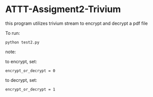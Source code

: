 # ATTT-Assigment2-Trivium

this program utilizes trivium stream to encrypt and decrypt a pdf file

To run:

```
python test2.py
```
note:

to encrypt, set: 
```
encrypt_or_decrypt = 0
```
to decrypt, set: 
```
encrypt_or_decrypt = 1
```
